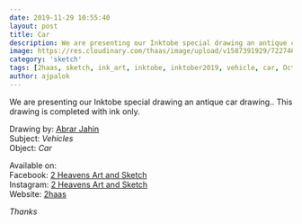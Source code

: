 ```yaml
---
date: 2019-11-29 10:55:40
layout: post
title: Car
description: We are presenting our Inktobe special drawing an antique car drawing.. This drawing is completed with ink only.
image: https://res.cloudinary.com/thaas/image/upload/v1587391929/72274611_740726093017032_3949063811234791424_o.jpg_lkkec1.jpg
category: 'sketch'
tags: [2haas, sketch, ink_art, inktobe, inktober2019, vehicle, car, October or Inktober] 
author: ajpalok
---
```

We are presenting our Inktobe special drawing an antique car drawing.. This drawing is completed with ink only.

Drawing by: [Abrar Jahin](https://aj.palok.ga)  
Subject: *Vehicles*  
Object: *Car*  
  
Available on:  
Facebook: [2 Heavens Art and Sketch](https://facebook.com/2haas)  
Instagram: [2 Heavens Art and Sketch](https://instagram.com/_2haas)  
Website: [2haas](https://2haas.ml)  
  
*Thanks*
